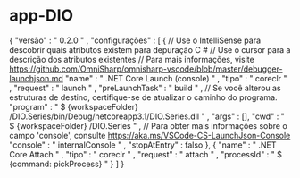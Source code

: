 # app-DIO
{
    "versão" : " 0.2.0 " ,
    "configurações" : [
        {
            // Use o IntelliSense para descobrir quais atributos existem para depuração C #
            // Use o cursor para a descrição dos atributos existentes
            // Para mais informações, visite https://github.com/OmniSharp/omnisharp-vscode/blob/master/debugger-launchjson.md
            "name" : " .NET Core Launch (console) " ,
            "tipo" : " coreclr " ,
            "request" : " launch " ,
            "preLaunchTask" : " build " ,
            // Se você alterou as estruturas de destino, certifique-se de atualizar o caminho do programa.
            "program" : " $ {workspaceFolder} /DIO.Series/bin/Debug/netcoreapp3.1/DIO.Series.dll " ,
            "args" : [],
            "cwd" : " $ {workspaceFolder} /DIO.Series " ,
            // Para obter mais informações sobre o campo 'console', consulte https://aka.ms/VSCode-CS-LaunchJson-Console
            "console" : " internalConsole " ,
            "stopAtEntry" : falso
        },
        {
            "name" : " .NET Core Attach " ,
            "tipo" : " coreclr " ,
            "request" : " attach " ,
            "processId" : " $ {command: pickProcess} "
        }
    ]
} 
